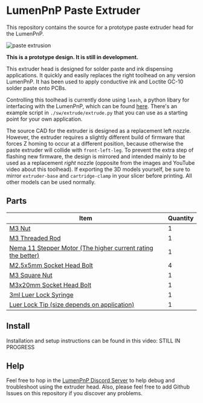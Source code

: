 # LumenPnP Paste Extruder

This repository contains the source for a prototype paste extruder head for the LumenPnP.

![paste extrusion](./img/hero-paste.gif)

**This is a prototype design. It is still in development.**

This extruder head is designed for solder paste and ink dispensing applications. It quickly and easily replaces the right toolhead on any version LumenPnP. It has been used to apply conductive ink and Loctite GC-10 solder paste onto PCBs.

Controlling this toolhead is currently done using `leash`, a python libary for interfacing with the LumenPnP, which can be found [here](https://github.com/opulo-inc/leash). There's an example script in `./sw/extrude/extrude.py` that you can use as a starting point for your own application.

The source CAD for the extruder is designed as a replacement left nozzle. However, the extruder requires a slightly different build of firmware that forces Z homing to occur at a different position, because otherwise the paste extruder will collide with `front-left-leg`. To prevent the extra step of flashing new firmware, the design is mirrored and intended mainly to be used as a replacement *right* nozzle (opposite from the images and YouTube video about this toolhead). If exporting the 3D models yourself, be sure to mirror `extruder-base` and `cartridge-clamp` in your slicer before printing. All other models can be used normally.

## Parts

| Item | Quantity |
| ---- | -------- |
| [M3 Nut](https://www.mcmaster.com/90591A250/) | 1 |
| [M3 Threaded Rod](https://www.mcmaster.com/94595A215/) | 1 |
| [Nema 11 Stepper Motor (The higher current rating the better)](https://www.amazon.com/s?k=nema+11+stepper+motor) | 1 |
| [M2.5x5mm Socket Head Bolt](https://www.mcmaster.com/91290A100/) | 4 |
| [M3 Square Nut](https://www.mcmaster.com/97259A101/) | 1 |
| [M3x20mm Socket Head Bolt](https://www.mcmaster.com/91290A123/) | 1 |
| [3ml Luer Lock Syringe](https://www.mcmaster.com/7510A42/) | 1 |
| [Luer Lock Tip (size depends on application)](https://www.mcmaster.com/products/needles/fitting-connection~luer-lock/dispensing-tips-with-luer-lock-connection/tip-type~tapered/) | 1 |

## Install

Installation and setup instructions can be found in this video:
STILL IN PROGRESS

## Help

Feel free to hop in the [LumenPnP Discord Server](https://discordapp.com/invite/TCwy6De ) to help debug and troubleshoot using the extruder head. Also, please feel free to add Github Issues on this repository if you discover any problems.
